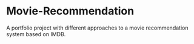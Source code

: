 # Movie-Recommendation
A portfolio project with different approaches to a movie recommendation system based on IMDB.

